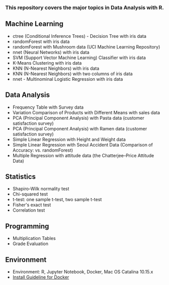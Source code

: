 ### This repository covers the major topics in Data Analysis with R.

## Machine Learning
* ctree (Conditional Inference Trees) - Decision Tree with iris data  
* randomForest with iris data  
* randomForest with Mushroom data (UCI Machine Learning Repository)  
* nnet (Neural Networks) with iris data
* SVM (Support Vector Machine Learning) Classifier with iris data
* K-Means Clustering with iris data  
* KNN (N-Nearest Neighbors) with iris data  
* KNN (N-Nearest Neighbors) with two columns of iris data  
* nnet - Multinominal Logistic Regression with iris data

## Data Analysis
* Frequency Table with Survey data  
* Variation Comparison of Products with Different Means with sales data  
* PCA (Principal Component Analysis) with Pasta data (customer satisfaction survey)
* PCA (Principal Component Analysis) with Ramen data (customer satisfaction survey)  
* Simple Linear Regression with Height and Weight data
* Simple Linear Regression with Seoul Accident Data (Comparison of Accuracy: vs. randomForest)  
* Multiple Regression with attitude data (the Chatterjee–Price Attitude Data)

## Statistics
* Shapiro-Wilk normality test
* Chi-squared test 
* t-test: one sample t-test, two sample t-test  
* Fisher's exact test  
* Correlation test  

## Programming
* Multiplication Tables  
* Grade Evaluation

## Environment
* Environment: R, Jupyter Notebook, Docker, Mac OS Catalina 10.15.x
* [Install Guideline for Docker](https://datascienceschool.net/view-notebook/03c5b5a96a614ee588a74f05c720e67c/)
